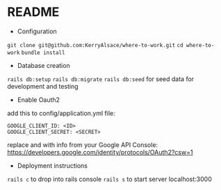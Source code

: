 # README

* Configuration

`git clone git@github.com:KerryAlsace/where-to-work.git`
`cd where-to-work`
`bundle install`

* Database creation

`rails db:setup`
`rails db:migrate`
`rails db:seed` for seed data for development and testing

* Enable Oauth2

add this to config/application.yml file:
```
GOOGLE_CLIENT_ID: <ID>
GOOGLE_CLIENT_SECRET: <SECRET>
```
replace <ID> and <SECRET> with info from your Google API Console: https://developers.google.com/identity/protocols/OAuth2?csw=1

* Deployment instructions

`rails c` to drop into rails console
`rails s` to start server
localhost:3000